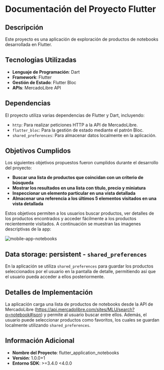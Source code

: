 # Documentación del Proyecto Flutter

## Descripción
Este proyecto es una aplicación de exploración de productos de notebooks desarrollada en Flutter.

## Tecnologías Utilizadas
- **Lenguaje de Programación**: Dart
- **Framework**: Flutter
- **Gestión de Estado**: Flutter Bloc
- **APIs**: MercadoLibre API

## Dependencias
El proyecto utiliza varias dependencias de Flutter y Dart, incluyendo:
- `http`: Para realizar peticiones HTTP a la API de MercadoLibre.
- `flutter_bloc`: Para la gestión de estado mediante el patrón Bloc.
- `shared_preferences`: Para almacenar datos localmente en la aplicación.

## Objetivos Cumplidos
Los siguientes objetivos propuestos fueron cumplidos durante el desarrollo del proyecto:

- **Buscar una lista de productos que coincidan con un criterio de búsqueda**
- **Mostrar los resultados en una lista con título, precio y miniatura**
- **Inspeccionar un elemento particular en una vista detallada**
- **Almacenar una referencia a los últimos 5 elementos visitados en una vista detallada**

Estos objetivos permiten a los usuarios buscar productos, ver detalles de los productos encontrados y acceder fácilmente a los productos recientemente visitados.
A continuación se muestran las imagenes descriptivas de la app:

![mobile-app-notebooks](https://github.com/pablex72/flutter-notebook-explorer-app/assets/118881130/eba6f04d-b0fa-4342-ac2e-f592e118dfb4)

## Data storage: persistent - `shared_preferences`
En la aplicación se utiliza `shared_preferences` para guardar los productos seleccionados por el usuario en la pantalla de detalle, permitiendo así que el usuario pueda acceder a ellos posteriormente.

## Detalles de Implementación
La aplicación carga una lista de productos de notebooks desde la API de MercadoLibre (https://api.mercadolibre.com/sites/MLU/search?q=notebook#json) y permite al usuario buscar entre ellos. Además, el usuario puede seleccionar productos como favoritos, los cuales se guardan localmente utilizando `shared_preferences`.

## Información Adicional
- **Nombre del Proyecto**: flutter_application_notebooks
- **Versión**: 1.0.0+1
- **Entorno SDK**: >=3.4.0 <4.0.0
